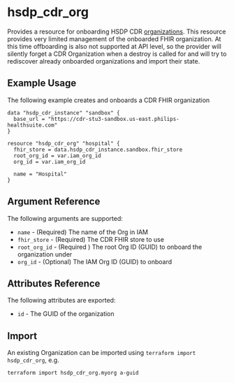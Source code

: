 # hsdp_cdr_org
Provides a resource for onboarding HSDP CDR [organizations](https://www.hsdp.io/documentation/clinical-data-repository/stu3/getting-started/ehr).
This resource provides very limited management of the onboarded FHIR organization. At this time offboarding is also
not supported at API level, so the provider will silently forget a CDR Organization when a destroy is called for and will try to 
rediscover already onboarded organizations and import their state.

## Example Usage

The following example creates and onboards a CDR FHIR organization

```hcl
data "hsdp_cdr_instance" "sandbox" {
  base_url = "https://cdr-stu3-sandbox.us-east.philips-healthsuite.com"
}

resource "hsdp_cdr_org" "hospital" {
  fhir_store = data.hsdp_cdr_instance.sandbox.fhir_store
  root_org_id = var.iam_org_id
  org_id = var.iam_org_id

  name = "Hospital"
}
```

## Argument Reference

The following arguments are supported:

* `name` - (Required) The name of the Org in IAM
* `fhir_store` - (Required) The CDR FHIR store to use
* `root_org_id` - (Required ) The root Org ID (GUID) to onboard the organization under
* `org_id` - (Optional) The IAM Org ID (GUID) to onboard

## Attributes Reference

The following attributes are exported:

* `id` - The GUID of the organization

## Import

An existing Organization can be imported using `terraform import hsdp_cdr_org`, e.g.

```bash
terraform import hsdp_cdr_org.myorg a-guid
```
